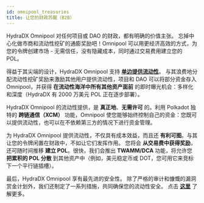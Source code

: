 ```yaml
---
id: omnipool_treasuries
title: 让您的财政苏醒（B2B）
---
```


HydraDX Omnipool 对任何项目或 DAO 的财政，都有明确的价值主张。 忘掉中心化做市商和流动性挖矿的通膨奖励吧！Omnipool 可以用更经济高效的方式，为您的令牌创建市场 - 无需信任，没有隐藏成本，同时通过交易费用建立您的 POL。

得益于其尖端的设计，HydraDX Omnipool 支持 **[单边提供流动性](/omnipool_lp)**。 与其浪费地分配流动性挖矿奖励来激励其他用户提供流动性，项目和 DAO 可以将部分资金存入 Omnipool，并获得 **在流动性海洋中所有其他资产面前** 的即时曝光机会：多样化和深度（HydraDX 有 2000 万美元 POL 正在逐步部署）。

HydraDX Omnipool 的流动性提供，是 **真正地**、**无需许可** 的。利用 Polkadot 独特的 **跨链通信（XCM）** 功能，Omnipool 使您能够始终控制自己的资金：您既可以提供流动性，也可以在不依赖第三方的情况下进行资金管理。

为 HydraDX Omnipool 提供流动性，不仅具有成本效益，而且还 **有利可图**。与其让您的令牌闲置在财政中，不如让它们发挥作用。 您将会 **从交易费中获得奖励**，还可随时间推移 **建立 POL**。很快，我们会推出 **TWAMM/DCA** 功能，将允许您 **把累积的 POL 分散** 到其他资产中（例如，美元稳定币或 DOT，您可用它来竞标下一个平行链插槽）。
 
最后，HydraDX Omnipool 享有最先进的安全性。 除了严格的审计和慷慨的漏洞赏金计划外，我们还制定了一系列措施，共同确保您的流动性安全。 点击 **[这里](/omnipool_security)** 了解更多。
